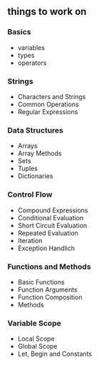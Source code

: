 ## things to work on
### Basics
* variables
* types
* operators
### Strings
* Characters and Strings
* Common Operations
* Regular Expressions
### Data Structures
* Arrays
* Array Methods
* Sets
* Tuples
* Dictionaries
### Control Flow
* Compound Expressions
* Conditional Evaluation
* Short Circuit Evaluation
* Repeated Evaluation
* Iteration
* Exception Handlich
### Functions and Methods
* Basic Functions
* Function Arguments
* Function Composition
* Methods
### Variable Scope
* Local Scope
* Global Scope
* Let, Begin and Constants
